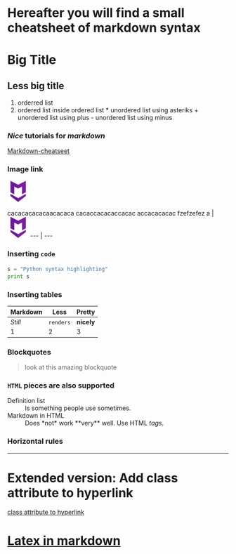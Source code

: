 # Hereafter you will find a small cheatsheet of markdown syntax

# Big Title
## Less big title
1. orderred list
  1. ordered list inside ordered list
    * unordered list using asteriks
    + unordered list using plus
    - unordered list using minus

### *Nice* **tutorials** for ***markdown***

[Markdown-cheatseet](https://github.com/adam-p/markdown-here/wiki/Markdown-Cheatsheet)

### Image link 

![alt text](https://github.com/adam-p/markdown-here/raw/master/src/common/images/icon48.png "Logo Title Text 1")


cacacacacacaacacaca cacaccacacaccacac accacacacac fzefzefez  a | 
![alt text](https://github.com/adam-p/markdown-here/raw/master/src/common/images/icon48.png "Logo Title Text 1")
--- | ---

### Inserting `code`

```python
s = "Python syntax highlighting"
print s
```

### Inserting tables

Markdown |Less | Pretty
--- |--- | ---
*Still* | `renders` | **nicely**
1 | 2 | 3

### Blockquotes

> look at this amazing blockquote

### `HTML` pieces are also supported

<dl>
  <dt>Definition list</dt>
  <dd>Is something people use sometimes.</dd>

  <dt>Markdown in HTML</dt>
  <dd>Does *not* work **very** well. Use HTML <em>tags</em>.</dd>
</dl>

### Horizontal rules


---


# Extended version: Add class attribute to hyperlink 

[class attribute to hyperlink](http://stackoverflow.com/questions/2017001/adding-a-class-attribute-to-a-hyperlink-in-markdown)

# [Latex in markdown](http://kesdev.com/you-got-latex-in-my-markdown/)
